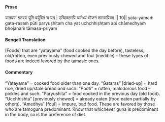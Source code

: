 #### Prose 

यातयामं गतरसं पूति पर्युषितं च यत् |
उच्छिष्टमपि चामेध्यं भोजनं तामसप्रियम् || 10||
yāta-yāmaṁ gata-rasaṁ pūti paryuṣhitaṁ cha yat
uchchhiṣhṭam api chāmedhyaṁ bhojanaṁ tāmasa-priyam

 #### Bengali Translation 

[Foods] that are “yatayama” (food cooked the day before), tasteless, old/rotten, even previously chewed and foul (inedible) – these types of foods are indeed favored by the tamasic ones.

 #### Commentary 

“Yatayama” = cooked food older than one day. “Gataras” [dried-up] = hard rice, dried up/stale bread and such. “Pooti” = rotten, malodorous food – pickles and such. “Paryushita” = food cooked in the previous day (old food). “Ucchhishta” [previously chewed] = already eaten (food eaten partially by others). “Amedhya” [foul] = impure, bad food. These are favored by those who are tamoguna predominant. Know that whichever guna is predominant in the body, so is the preference of diet.